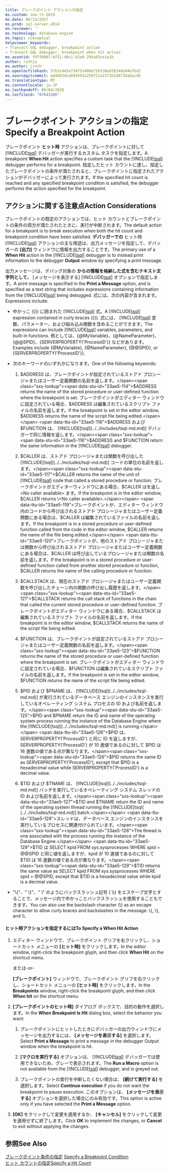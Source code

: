 ```yaml
---
title: ブレークポイント アクションの指定
ms.custom: seo-lt-2019
ms.date: 06/13/2017
ms.prod: sql-server-2014
ms.reviewer: ''
ms.technology: database-engine
ms.topic: conceptual
helpviewer_keywords:
- Transact-SQL debugger, breakpoint action
- Transact-SQL debugger, breakpoint when hit action
ms.assetid: f97f0097-6f51-40c1-b2e0-294a93ce1e1b
author: rothja
ms.author: jroth
ms.openlocfilehash: 57b3c445e738752400e716538e038349e04e7bd2
ms.sourcegitcommit: ad4d92dce894592a259721a1571b1d8736abacdb
ms.translationtype: MT
ms.contentlocale: ja-JP
ms.lasthandoff: 08/04/2020
ms.locfileid: "87641586"
---
```

# <a name="specify-a-breakpoint-action"></a><span data-ttu-id="33ae5-102">ブレークポイント アクションの指定</span><span class="sxs-lookup"><span data-stu-id="33ae5-102">Specify a Breakpoint Action</span></span>
  <span data-ttu-id="33ae5-103">ブレークポイント **ヒット時** アクションは、ブレークポイントに対して [!INCLUDE[tsql](../../includes/tsql-md.md)] デバッガーが実行するカスタム タスクを指定します。</span><span class="sxs-lookup"><span data-stu-id="33ae5-103">A breakpoint **When Hit** action specifies a custom task that the [!INCLUDE[tsql](../../includes/tsql-md.md)] debugger performs for a breakpoint.</span></span> <span data-ttu-id="33ae5-104">指定したヒット カウントに達し、指定したブレークポイントの条件が満たされると、ブレークポイントに指定されたアクションがデバッガーによって実行されます。</span><span class="sxs-lookup"><span data-stu-id="33ae5-104">If the specified hit count is reached and any specified breakpoint condition is satisfied, the debugger performs the action specified for the breakpoint.</span></span>  
  
##  <a name="action-considerations"></a><a name="BKMK_ActionConsiderations"></a> <span data-ttu-id="33ae5-105">アクションに関する注意点</span><span class="sxs-lookup"><span data-stu-id="33ae5-105">Action Considerations</span></span>  
 <span data-ttu-id="33ae5-106">ブレークポイントの既定のアクションでは、ヒット カウントとブレークポイントの条件の両方が満たされたときに、実行が中断されます。</span><span class="sxs-lookup"><span data-stu-id="33ae5-106">The default action for a breakpoint is to break execution when both the hit count and breakpoint condition have been satisfied.</span></span> <span data-ttu-id="33ae5-107">**デバッガーでの** ヒット時 [!INCLUDE[tsql](../../includes/tsql-md.md)] アクションの主な用途は、出力メッセージを指定して、デバッガーの **[出力]** ウィンドウに情報を出力することです。</span><span class="sxs-lookup"><span data-stu-id="33ae5-107">The primary use of a **When Hit** action in the [!INCLUDE[tsql](../../includes/tsql-md.md)] debugger is to instead print information to the debugger **Output** window by specifying a print message.</span></span>  
  
 <span data-ttu-id="33ae5-108">出力メッセージは、デバッグ対象の **からの情報を格納した式を含むテキスト文字列として、** [メッセージを表示する] [!INCLUDE[tsql](../../includes/tsql-md.md)] オプションで指定します。</span><span class="sxs-lookup"><span data-stu-id="33ae5-108">A print message is specified in the **Print a Message** option, and is specified as a text string that includes expressions containing information from the [!INCLUDE[tsql](../../includes/tsql-md.md)] being debugged.</span></span> <span data-ttu-id="33ae5-109">式には、次の内容が含まれます。</span><span class="sxs-lookup"><span data-stu-id="33ae5-109">Expressions include:</span></span>  
  
-   <span data-ttu-id="33ae5-110">中かっこ ({}) に囲まれた [!INCLUDE[tsql](../../includes/tsql-md.md)] 式。</span><span class="sxs-lookup"><span data-stu-id="33ae5-110">A [!INCLUDE[tsql](../../includes/tsql-md.md)] expression contained in curly braces ({}).</span></span> <span data-ttu-id="33ae5-111">式には、 [!INCLUDE[tsql](../../includes/tsql-md.md)] 変数、パラメーター、および組み込み関数を含めることができます。</span><span class="sxs-lookup"><span data-stu-id="33ae5-111">The expressions can include [!INCLUDE[tsql](../../includes/tsql-md.md)] variables, parameters, and built-in functions.</span></span> <span data-ttu-id="33ae5-112">例としては、{@MyVariable}、{@NameParameter}、{@@SPID}、{SERVERPROPERTY('ProcessID')} などがあります。</span><span class="sxs-lookup"><span data-stu-id="33ae5-112">Examples include {@MyVariable}, {@NameParameter}, {@@SPID}, or {SERVERPROPERTY('ProcessID')}.</span></span>  
  
-   <span data-ttu-id="33ae5-113">次のキーワードのいずれかになります。</span><span class="sxs-lookup"><span data-stu-id="33ae5-113">One of the following keywords:</span></span>  
  
    1.  <span data-ttu-id="33ae5-114">$ADDRESS は、ブレークポイントが設定されているストアド プロシージャまたはユーザー定義関数の名前を返します。</span><span class="sxs-lookup"><span data-stu-id="33ae5-114">$ADDRESS returns the name of the stored procedure or user-defined function where the breakpoint is set.</span></span> <span data-ttu-id="33ae5-115">ブレークポイントがエディター ウィンドウに設定されている場合、$ADDRESS は編集されているスクリプト ファイルの名前を返します。</span><span class="sxs-lookup"><span data-stu-id="33ae5-115">If the breakpoint is set in the editor window, $ADDRESS returns the name of the script file being edited.</span></span> <span data-ttu-id="33ae5-116">$ADDRESS および $FUNCTION は、 [!INCLUDE[tsql](../../includes/tsql-md.md)] デバッガーで同じ情報を返します。</span><span class="sxs-lookup"><span data-stu-id="33ae5-116">$ADDRESS and $FUNCTION return the same information in the [!INCLUDE[tsql](../../includes/tsql-md.md)] debugger.</span></span>  
  
    2.  <span data-ttu-id="33ae5-117">$CALLER は、ストアド プロシージャまたは関数を呼び出した [!INCLUDE[tsql](../../includes/tsql-md.md)] コードの単位の名前を返します。</span><span class="sxs-lookup"><span data-stu-id="33ae5-117">$CALLER returns the name of the unit of [!INCLUDE[tsql](../../includes/tsql-md.md)] code that called a stored procedure or function.</span></span> <span data-ttu-id="33ae5-118">ブレークポイントがエディターウィンドウにある場合、$CALLER はを返し \<No caller available> ます。</span><span class="sxs-lookup"><span data-stu-id="33ae5-118">If the breakpoint is in the editor window, $CALLER returns \<No caller available>.</span></span> <span data-ttu-id="33ae5-119">ブレークポイントが、エディター ウィンドウ内のコードから呼び出されるストアド プロシージャまたはユーザー定義関数にある場合は、$CALLER は編集されているファイルの名前を返します。</span><span class="sxs-lookup"><span data-stu-id="33ae5-119">If the breakpoint is in a stored procedure or user-defined function called from the code in the editor window, $CALLER returns the name of the file being edited.</span></span> <span data-ttu-id="33ae5-120">ブレークポイントが、他のストアド プロシージャまたは関数から呼び出されるストアド プロシージャまたはユーザー定義関数にある場合は、$CALLER は呼び出しているプロシージャまたは関数の名前を返します。</span><span class="sxs-lookup"><span data-stu-id="33ae5-120">If the breakpoint is in a stored procedure or user-defined function called from another stored procedure or function, $CALLER returns the name of the calling procedure or function.</span></span>  
  
    3.  <span data-ttu-id="33ae5-121">$CALLSTACK は、現在のストアド プロシージャまたはユーザー定義関数を呼び出したチェーン内の関数の呼び出し履歴を返します。</span><span class="sxs-lookup"><span data-stu-id="33ae5-121">$CALLSTACK returns the call stack of functions in the chain that called the current stored procedure or user-defined function.</span></span> <span data-ttu-id="33ae5-122">ブレークポイントがエディター ウィンドウにある場合、$CALLSTACK は編集されているスクリプト ファイルの名前を返します。</span><span class="sxs-lookup"><span data-stu-id="33ae5-122">If the breakpoint is in the editor window, $CALLSTACK returns the name of the script file being edited.</span></span>  
  
    4.  <span data-ttu-id="33ae5-123">$FUNCTION は、ブレークポイントが設定されているストアド プロシージャまたはユーザー定義関数の名前を返します。</span><span class="sxs-lookup"><span data-stu-id="33ae5-123">$FUNCTION returns the name of the stored procedure or user-defined function where the breakpoint is set.</span></span> <span data-ttu-id="33ae5-124">ブレークポイントがエディター ウィンドウに設定されている場合、$FUNCTION は編集されているスクリプト ファイルの名前を返します。</span><span class="sxs-lookup"><span data-stu-id="33ae5-124">If the breakpoint is set in the editor window, $FUNCTION returns the name of the script file being edited.</span></span>  
  
    5.  <span data-ttu-id="33ae5-125">$PID および $PNAME は、 [!INCLUDE[tsql](../../includes/tsql-md.md)] が実行されているデータベース エンジンのインスタンスを実行しているオペレーティング システム プロセスの ID および名前を返します。</span><span class="sxs-lookup"><span data-stu-id="33ae5-125">$PID and $PNAME return the ID and name of the operating system process running the instance of the Database Engine where the [!INCLUDE[tsql](../../includes/tsql-md.md)] is running.</span></span> <span data-ttu-id="33ae5-126">$PID は、SERVERPROPERTY('ProcessID') と同じ ID を返しますが、SERVERPROPERTY('ProcessID') が 10 進値であるのに対して $PID は 16 進数の値である点が異なります。</span><span class="sxs-lookup"><span data-stu-id="33ae5-126">$PID returns the same ID as SERVERPROPERTY('ProcessID'), except that $PID is a hexadecimal value while SERVERPROPERTY('ProcessID') is a decimal value.</span></span>  
  
    6.  <span data-ttu-id="33ae5-127">$TID および $TNAME は、 [!INCLUDE[tsql](../../includes/tsql-md.md)] バッチを実行しているオペレーティング システム スレッドの ID および名前を返します。</span><span class="sxs-lookup"><span data-stu-id="33ae5-127">$TID and $TNAME return the ID and name of the operating system thread running the [!INCLUDE[tsql](../../includes/tsql-md.md)] batch.</span></span> <span data-ttu-id="33ae5-128">スレッドは、データベース エンジンのインスタンスを実行しているプロセスに関連付けられています。</span><span class="sxs-lookup"><span data-stu-id="33ae5-128">The thread is one associated with the process running the instance of the Database Engine.</span></span> <span data-ttu-id="33ae5-129">$TID は SELECT kpid FROM sys.sysprocesses WHERE spid = @@SPID と同じ値を返しますが、kpid が 10 進値であるのに対して $TID は 16 進数の値である点が異なります。</span><span class="sxs-lookup"><span data-stu-id="33ae5-129">$TID returns the same value as SELECT kpid FROM sys.sysprocesses WHERE spid = @@SPID, except that $TID is a hexadecimal value while kpid is a decimal value.</span></span>  
  
-   <span data-ttu-id="33ae5-130">"\\{"、" \\}"、" \\" のようにバックスラッシュ記号 ( \\\\) をエスケープ文字とすることで、メッセージ内で中かっことバックスラッシュを使用することもできます。</span><span class="sxs-lookup"><span data-stu-id="33ae5-130">You can also use the backslash character (\\) as an escape character to allow curly braces and backslashes in the message: \\{, \\}, and \\\\.</span></span>  
  
#### <a name="to-specify-a-when-hit-action"></a><span data-ttu-id="33ae5-131">ヒット時アクションを指定するには</span><span class="sxs-lookup"><span data-stu-id="33ae5-131">To Specify a When Hit Action</span></span>  
  
1.  <span data-ttu-id="33ae5-132">エディター ウィンドウで、ブレークポイント グリフを右クリックし、ショートカット メニューの **[ヒット時]** をクリックします。</span><span class="sxs-lookup"><span data-stu-id="33ae5-132">In the editor window, right-click the breakpoint glyph, and then click **When Hit** on the shortcut menu.</span></span>  
  
     <span data-ttu-id="33ae5-133">または</span><span class="sxs-lookup"><span data-stu-id="33ae5-133">-or-</span></span>  
  
     <span data-ttu-id="33ae5-134">**[ブレークポイント]** ウィンドウで、ブレークポイント グリフを右クリックし、ショートカット メニューの **[ヒット時]** をクリックします。</span><span class="sxs-lookup"><span data-stu-id="33ae5-134">In the **Breakpoints** window, right-click the breakpoint glyph, and then click **When hit** on the shortcut menu.</span></span>  
  
2.  <span data-ttu-id="33ae5-135">**[ブレークポイントのヒット時]** ダイアログ ボックスで、目的の動作を選択します。</span><span class="sxs-lookup"><span data-stu-id="33ae5-135">In the **When Breakpoint Is Hit** dialog box, select the behavior you want:</span></span>  
  
    1.  <span data-ttu-id="33ae5-136">ブレークポイントにヒットしたときにデバッガーの出力ウィンドウにメッセージを出力するには、 **[メッセージを表示する]** を選択します。</span><span class="sxs-lookup"><span data-stu-id="33ae5-136">Select **Print a Message** to print a message in the debugger Output window when the breakpoint is hit.</span></span>  
  
    2.  <span data-ttu-id="33ae5-137">**[マクロを実行する]** オプションは、 [!INCLUDE[tsql](../../includes/tsql-md.md)] デバッガーでは使用できないため、グレーで表示されます。</span><span class="sxs-lookup"><span data-stu-id="33ae5-137">The **Run a Macro** option is not available from the [!INCLUDE[tsql](../../includes/tsql-md.md)] debugger, and is greyed out.</span></span>  
  
    3.  <span data-ttu-id="33ae5-138">ブレークポイントの実行を中断したくない場合は、 **[続けて実行する]** を選択します。</span><span class="sxs-lookup"><span data-stu-id="33ae5-138">Select **Continue execution** if you do not want the breakpoint to pause execution.</span></span> <span data-ttu-id="33ae5-139">このオプションは、 **[メッセージを表示する]** オプションを選択した場合にのみ有効です。</span><span class="sxs-lookup"><span data-stu-id="33ae5-139">This option is active only if you have selected the **Print a Message** option.</span></span>  
  
3.  <span data-ttu-id="33ae5-140">**[OK]** をクリックして変更を適用するか、 **[キャンセル]** をクリックして変更を適用せずに終了します。</span><span class="sxs-lookup"><span data-stu-id="33ae5-140">Click **OK** to implement the changes, or **Cancel** to exit without applying the changes.</span></span>  
  
## <a name="see-also"></a><span data-ttu-id="33ae5-141">参照</span><span class="sxs-lookup"><span data-stu-id="33ae5-141">See Also</span></span>  
 <span data-ttu-id="33ae5-142">[ブレークポイント条件の指定](specify-a-breakpoint-condition.md) </span><span class="sxs-lookup"><span data-stu-id="33ae5-142">[Specify a Breakpoint Condition](specify-a-breakpoint-condition.md) </span></span>  
 [<span data-ttu-id="33ae5-143">ヒット カウントの指定</span><span class="sxs-lookup"><span data-stu-id="33ae5-143">Specify a Hit Count</span></span>](specify-a-hit-count.md)  
